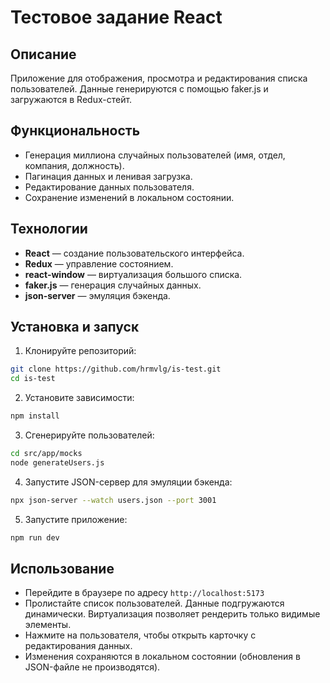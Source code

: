 # Тестовое задание React

## Описание
Приложение для отображения, просмотра и редактирования списка пользователей. Данные генерируются с помощью faker.js и загружаются в Redux-стейт.

## Функциональность
- Генерация миллиона случайных пользователей (имя, отдел, компания, должность).
- Пагинация данных и ленивая загрузка.
- Редактирование данных пользователя.
- Сохранение изменений в локальном состоянии.

## Технологии
- **React** — создание пользовательского интерфейса.
- **Redux** — управление состоянием.
- **react-window** — виртуализация большого списка.
- **faker.js** — генерация случайных данных.
- **json-server** — эмуляция бэкенда.

## Установка и запуск

1. Клонируйте репозиторий:
```bash
git clone https://github.com/hrmvlg/is-test.git
cd is-test
```

2. Установите зависимости:
```bash
npm install
```

3. Сгенерируйте пользователей:
```bash
cd src/app/mocks
node generateUsers.js
```

4. Запустите JSON-сервер для эмуляции бэкенда:
```bash
npx json-server --watch users.json --port 3001
```

5. Запустите приложение:
```bash
npm run dev
```

## Использование
- Перейдите в браузере по адресу `http://localhost:5173`
- Пролистайте список пользователей. Данные подгружаются динамически. Виртуализация позволяет рендерить только видимые элементы.
- Нажмите на пользователя, чтобы открыть карточку с редактирования данных.
- Изменения сохраняются в локальном состоянии (обновления в JSON-файле не производятся).
